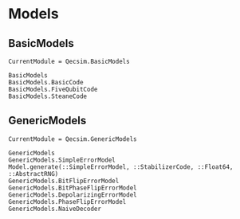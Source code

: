 # Models

## BasicModels
```@meta
CurrentModule = Qecsim.BasicModels
```
```@docs
BasicModels
BasicModels.BasicCode
BasicModels.FiveQubitCode
BasicModels.SteaneCode
```

## GenericModels
```@meta
CurrentModule = Qecsim.GenericModels
```
```@docs
GenericModels
GenericModels.SimpleErrorModel
Model.generate(::SimpleErrorModel, ::StabilizerCode, ::Float64, ::AbstractRNG)
GenericModels.BitFlipErrorModel
GenericModels.BitPhaseFlipErrorModel
GenericModels.DepolarizingErrorModel
GenericModels.PhaseFlipErrorModel
GenericModels.NaiveDecoder
```

